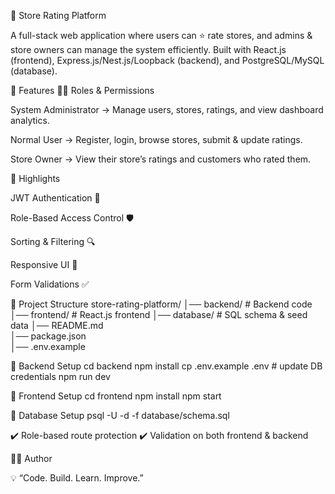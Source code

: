 🌟 Store Rating Platform

A full-stack web application where users can ⭐ rate stores, and admins & store owners can manage the system efficiently.
Built with React.js (frontend), Express.js/Nest.js/Loopback (backend), and PostgreSQL/MySQL (database).

🚀 Features
👨‍💻 Roles & Permissions

System Administrator → Manage users, stores, ratings, and view dashboard analytics.

Normal User → Register, login, browse stores, submit & update ratings.

Store Owner → View their store’s ratings and customers who rated them.

🎯 Highlights

JWT Authentication 🔐

Role-Based Access Control 🛡️

Sorting & Filtering 🔍

Responsive UI 📱

Form Validations ✅


📂 Project Structure
store-rating-platform/
│── backend/                 # Backend code
│── frontend/                # React.js frontend
│── database/                # SQL schema & seed data
│── README.md  
│── package.json  
│── .env.example  

🔹 Backend Setup
cd backend
npm install
cp .env.example .env   # update DB credentials
npm run dev

🔹 Frontend Setup
cd frontend
npm install
npm start

🔹 Database Setup
psql -U <username> -d <dbname> -f database/schema.sql

✔️ Role-based route protection
✔️ Validation on both frontend & backend

👨‍💻 Author

💡 “Code. Build. Learn. Improve.”
